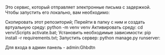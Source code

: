 Это сервис, который отправляет электронные письма с задержкой. 
Чтобы запустить его локально, вам необходимо:

Скопировать этот репозиторий;
Перейти в папку с ним и создать вртуальную среду: python -m venv venv
Активировать среду: cd venv\Scripts activate.bat;
Установить необходимые зависимости: pip install -r requirements.txt;
Запустить сервер: python manage.py runserver:

Для входа в админ панель - admin:Ghbdtn